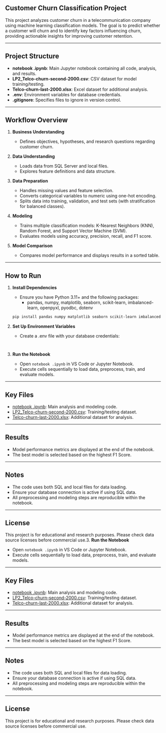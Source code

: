 

## Customer Churn Classification Project

This project analyzes customer churn in a telecommunication company using machine learning classification models. The goal is to predict whether a customer will churn and to identify key factors influencing churn, providing actionable insights for improving customer retention.

---

## Project Structure

- **notebook .ipynb**: Main Jupyter notebook containing all code, analysis, and results.
- **LP2_Telco-churn-second-2000.csv**: CSV dataset for model training/testing.
- **Telco-churn-last-2000.xlsx**: Excel dataset for additional analysis.
- **.env**: Environment variables for database credentials.
- **.gitignore**: Specifies files to ignore in version control.

---

## Workflow Overview

1. **Business Understanding**
   - Defines objectives, hypotheses, and research questions regarding customer churn.

2. **Data Understanding**
   - Loads data from SQL Server and local files.
   - Explores feature definitions and data structure.

3. **Data Preparation**
   - Handles missing values and feature selection.
   - Converts categorical variables to numeric using one-hot encoding.
   - Splits data into training, validation, and test sets (with stratification for balanced classes).

4. **Modeling**
   - Trains multiple classification models: K-Nearest Neighbors (KNN), Random Forest, and Support Vector Machine (SVM).
   - Evaluates models using accuracy, precision, recall, and F1 score.

5. **Model Comparison**
   - Compares model performance and displays results in a sorted table.

---

## How to Run

1. **Install Dependencies**
   - Ensure you have Python 3.11+ and the following packages:
     - pandas, numpy, matplotlib, seaborn, scikit-learn, imbalanced-learn, openpyxl, pyodbc, dotenv

   ```sh
   pip install pandas numpy matplotlib seaborn scikit-learn imbalanced-learn openpyxl pyodbc python-dotenv
   ```

2. **Set Up Environment Variables**
   - Create a .env file with your database credentials:
     ```
    

3. **Run the Notebook**
   - Open `notebook .ipynb` in VS Code or Jupyter Notebook.
   - Execute cells sequentially to load data, preprocess, train, and evaluate models.

---

## Key Files

- [notebook .ipynb](notebook%20.ipynb): Main analysis and modeling code.
- [LP2_Telco-churn-second-2000.csv](LP2_Telco-churn-second-2000.csv): Training/testing dataset.
- [Telco-churn-last-2000.xlsx](Telco-churn-last-2000.xlsx): Additional dataset for analysis.

---

## Results

- Model performance metrics are displayed at the end of the notebook.
- The best model is selected based on the highest F1 Score.

---

## Notes

- The code uses both SQL and local files for data loading.
- Ensure your database connection is active if using SQL data.
- All preprocessing and modeling steps are reproducible within the notebook.

---

## License

This project is for educational and research purposes. Please check data source licenses before commercial use.3. **Run the Notebook**
   - Open `notebook .ipynb` in VS Code or Jupyter Notebook.
   - Execute cells sequentially to load data, preprocess, train, and evaluate models.

---

## Key Files

- [notebook .ipynb](notebook%20.ipynb): Main analysis and modeling code.
- [LP2_Telco-churn-second-2000.csv](LP2_Telco-churn-second-2000.csv): Training/testing dataset.
- [Telco-churn-last-2000.xlsx](Telco-churn-last-2000.xlsx): Additional dataset for analysis.

---

## Results

- Model performance metrics are displayed at the end of the notebook.
- The best model is selected based on the highest F1 Score.

---

## Notes

- The code uses both SQL and local files for data loading.
- Ensure your database connection is active if using SQL data.
- All preprocessing and modeling steps are reproducible within the notebook.

---

## License

This project is for educational and research purposes. Please check data source licenses before commercial use.

